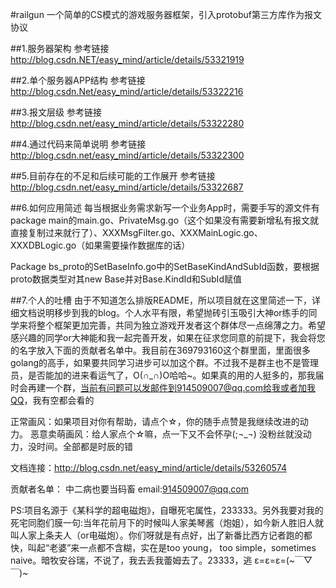 #railgun
一个简单的CS模式的游戏服务器框架，引入protobuf第三方库作为报文协议

##1.服务器架构
参考链接 http://blog.csdn.NET/easy_mind/article/details/53321919

##2.单个服务器APP结构
参考链接 http://blog.csdn.Net/easy_mind/article/details/53322216

##3.报文层级
参考链接 http://blog.csdn.net/easy_mind/article/details/53322280

##4.通过代码来简单说明
参考链接 http://blog.csdn.net/easy_mind/article/details/53322300

##5.目前存在的不足和后续可能的工作展开
参考链接 http://blog.csdn.net/easy_mind/article/details/53322687

##6.如何应用简述
每当根据业务需求新写一个业务App时，需要手写的源文件有
package main的main.go、PrivateMsg.go（这个如果没有需要新增私有报文就直接复制过来就行了）、XXXMsgFilter.go、XXXMainLogic.go、XXXDBLogic.go（如果需要操作数据库的话）

Package bs_proto的SetBaseInfo.go中的SetBaseKindAndSubId函数，要根据proto数据类型对其new Base并对Base.KindId和SubId赋值

##7.个人的吐槽
由于不知道怎么排版README，所以项目就在这里简述一下，详细文档说明移步到我的blog。个人水平有限，希望抛砖引玉吸引大神or练手的同学来将整个框架更加完善，共同为独立游戏开发者这个群体尽一点绵薄之力。希望感兴趣的同学or大神能和我一起完善开发，如果在征求您同意的前提下，我会将您的名字放入下面的贡献者名单中。我目前在369793160这个群里面，里面很多golang的高手，如果要共同学习进步可以加这个群。不过我不是群主也不是管理员，是否能加的进来看运气了，O(∩_∩)O哈哈~。如果真的用的人挺多的，那我届时会再建一个群，当前有问题可以发邮件到914509007@qq.com给我或者加我QQ，我有空都会看的

正常画风：如果项目对你有帮助，请点个☆，你的随手点赞是我继续改进的动力。
恶意卖萌画风：给人家点个☆嘛，点一下又不会怀孕(;¬_¬) 没粉丝就没动力，没时间。全部都是时辰的错

文档连接：http://blog.csdn.net/easy_mind/article/details/53260574

贡献者名单：
中二病也要当码畜	email:914509007@qq.com

PS:项目名源于《某科学的超电磁炮》，自曝死宅属性，233333。另外我要对我的死宅同胞们膜一句:当年花前月下的时候叫人家美琴酱（炮姐），如今新人胜旧人就叫人家上条夫人（or电磁炮）。你们呀就是有点好，出了新番比西方记者跑的都快，叫起“老婆”来一点都不含糊，实在是too young， too simple，sometimes naive。暗牧安谷瑞，不说了，我去丢我蕾姆去了。23333，逃 ε=ε=ε=(~￣▽￣)~